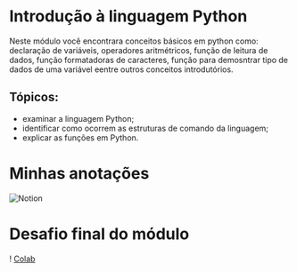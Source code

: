 # Introdução à linguagem Python

Neste módulo você encontrara conceitos básicos em python como: declaração de variáveis, operadores aritmétricos, função de leitura de dados, função formatadoras de caracteres, função para demosntrar tipo de dados de uma variável eentre outros conceitos introdutórios.

## Tópicos:
- examinar a linguagem Python; 
- identificar como ocorrem as estruturas de comando da linguagem;
- explicar as funções em Python.


# Minhas anotações 
![Notion](https://www.notion.so/Linguagem-de-programa-o-3d00854b154d4abea8dd8f45f1fac4fe)

# Desafio final do módulo
! [Colab](https://colab.research.google.com/drive/1G1Kz_0NCBjTKKqZ-1Ld592QStjK9ilBE?usp=sharing)